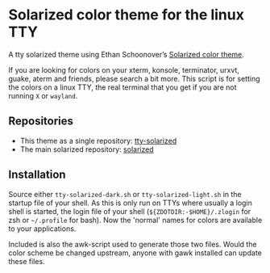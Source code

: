 # Solarized color theme for the linux TTY

A tty solarized theme using Ethan Schoonover’s [Solarized color theme](http://ethanschoonover.com/solarized).  

If you are looking for colors on your xterm, konsole, terminator, urxvt, guake, aterm and friends, please search a bit more.  This script is for setting the colors on a linux TTY, the real terminal that you get if you are not running ``X`` or ``wayland``.  

## Repositories
  * This theme as a single repository: [tty-solarized](https://github.com/joepvd/tty-solarized)
  * The main solarized repository: [solarized](https://github.com/altercation/solarized)

## Installation
Source either ``tty-solarized-dark.sh`` or ``tty-solarized-light.sh`` in the startup file of your shell.  As this is only run on TTYs where usually a login shell is started, the login file of your shell (``${ZDOTDIR:-$HOME}/.zlogin`` for zsh or ``~/.profile`` for bash).  Now the 'normal' names for colors are available to your applications.  

Included is also the awk-script used to generate those two files. Would the color scheme be changed upstream, anyone with gawk installed can update these files.  

